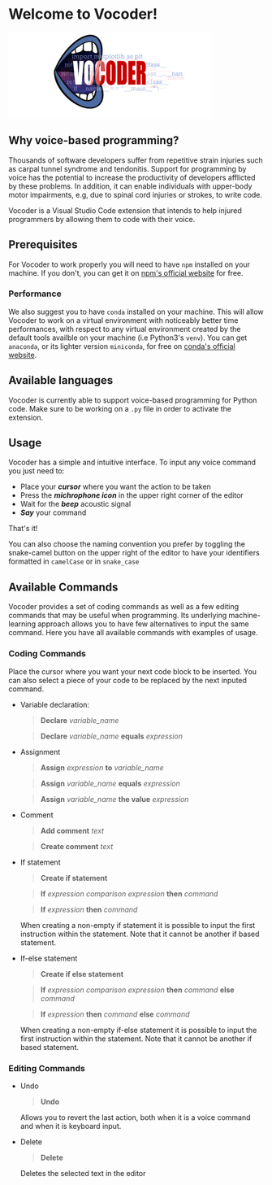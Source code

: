 # Welcome to Vocoder!

![Vocoder logo](style/logo.png)


## Why voice-based programming?
Thousands of software developers suffer from repetitive strain injuries such as carpal tunnel syndrome and tendonitis. Support for programming by voice has the potential to increase the productivity of developers afflicted by these problems. In addition, it can enable individuals with upper-body motor impairments, e.g, due to spinal cord injuries or strokes, to write code.

Vocoder is a Visual Studio Code extension that intends to help injured programmers by allowing them to code with their voice.

## Prerequisites
For Vocoder to work properly you will need to have `npm` installed on your machine. If you don't, you can get it on [npm's official website](https://www.npmjs.com/get-npm) for free.
### Performance
We also suggest you to have `conda` installed on your machine. This will allow Vocoder to work on a virtual environment with noticeably better time performances, with respect to any virtual environment created by the default tools availble on your machine (i.e Python3's `venv`). You can get `anaconda`, or its lighter version `miniconda`, for free on [conda's official website](https://docs.conda.io/projects/conda/en/latest/user-guide/install/download.html).

## Available languages
Vocoder is currently able to support voice-based programming for Python code. Make sure to be working on a `.py` file in order to activate the extension.

## Usage
Vocoder has a simple and intuitive interface. To input any voice command you just need to:

* Place your **_cursor_** where you want the action to be taken
* Press the **_michrophone icon_** in the upper right corner of the editor
* Wait for the **_beep_** acoustic signal 
* **_Say_** your command

That's it!

You can also choose the naming convention you prefer by toggling the snake-camel button on the upper right of the editor to have your identifiers formatted in `camelCase` or in `snake_case`

## Available Commands
Vocoder provides a set of coding commands as well as a few editing commands that may be useful when programming. Its underlying machine-learning approach allows you to have few alternatives to input the same command. Here you have all available commands with examples of usage.

### Coding Commands
Place the cursor where you want your next code block to be inserted. You can also select a piece of your code to be replaced by the next inputed command.

* Variable declaration: 
  > **Declare** _variable_name_

  > **Declare** _variable_name_ **equals** _expression_

* Assignment
  > **Assign** _expression_  **to**  _variable_name_

  > **Assign** _variable_name_ **equals** _expression_

  > **Assign** _variable_name_ **the value** _expression_

* Comment
  > **Add comment** _text_

  > **Create comment** _text_

* If statement
  > **Create if statement**

  > **If** _expression_ _comparison_ _expression_ **then** _command_

  > **If** _expression_ **then** _command_

  When creating a non-empty if statement it is possible to input the first instruction within the statement. Note that it cannot be another if based statement.

* If-else statement
  > **Create if else statement**

  > **If** _expression_ _comparison_ _expression_ **then** _command_ **else** _command_

  > **If** _expression_ **then** _command_ **else** _command_

  When creating a non-empty if-else statement it is possible to input the first instruction within the statement. Note that it cannot be another if based statement.

### Editing Commands
* Undo
  > **Undo**

  Allows you to revert the last action, both when it is a voice command and when it is keyboard input.

* Delete
  > **Delete**
  
  Deletes the selected text in the editor
